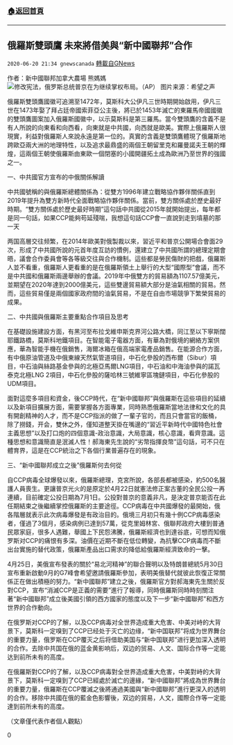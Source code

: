 ###  [:house:返回首頁](https://github.com/ourhimalayas/txt)
---

## 俄羅斯雙頭鷹 未來將借美與“新中國聯邦”合作
`2020-06-20 21:34 gnewscanada` [轉載自GNews](https://gnews.org/zh-hant/240804/)

作者：新中國聯邦加拿大農場 熊媽媽
![修改宪法，俄罗斯总统普京在为继续掌权布局。（AP）](https://lh4.googleusercontent.com/R_z4k_lhAO4JY5fs58EFwONM28ZphiXwOr1p4prtZW4UEOs5rv0lxHaxMDCuhqaN2pFs92jcsuI5w3dbSl2PBArQBz6qRAICha9sooBvoZJQ2hoolb0kGfN4KSmPlg)
图片来源：希望之声

俄羅斯雙頭鷹國徽可追溯至1472年，莫斯科大公伊凡三世時期開始啟用，伊凡三世在1473年娶了拜占廷帝國索菲亞公主後，將已於1453年滅亡的東羅馬帝國國徽的雙頭鷹圖案加入俄羅斯國徽中，以示莫斯科是第三羅馬。當今雙頭鷹的含義不是有人所說的向東看和向西看，向東就是中共國，向西就是歐美。實際上俄羅斯人很現實，利益對俄羅斯人來說永遠是第一位的。真實的含義是雙頭鷹體現了俄羅斯地跨歐亞兩大洲的地理特性，以及追求最鼎盛的兩個王朝留里克和羅曼諾夫王朝的輝煌，這兩個王朝使俄羅斯由東歐一個閉塞的小國開疆拓土成為歐洲乃至世界的強國之一。

一、中共國官方宣布的中俄關係解讀

中共國號稱的與俄羅斯總體關係為：從雙方1996年建立戰略協作夥伴關係直到2019年提升為雙方新時代全面戰略協作夥伴關係。當前，雙方關係處於歷史最好時期。“雙方關係處於歷史最好時期”這句話中共國從2015年就開始提出，每年都是同一句話，如果CCP能夠苟延殘喘，我想這句話CCP會一直說到走到墳墓的那一天

两国高層交往频繁，在2014年歐美對俄製裁以來，習近平和普京公開場合會面29次，形成了中共國所說的元首年度互訪的慣例，還建立了中共國所謂的總理定期會晤，議會合作委員會等各等級交往與合作機制。這些都是勞民傷財的把戲，俄羅斯人並不看重，俄羅斯人更看重的是在俄羅斯領土上舉行的大型“國際型”會議，而不是中共國和俄羅斯兩邊舉辦的會議。2019年中俄雙方的貿易額為1107.57億美元，並期望在2020年達到2000億美元，這些雙邊貿易額大部分是油氣相關的貿易。然而，這些貿易僅是兩個國家政府間的油氣貿易，不是在自由市場競爭下繁榮貿易的成果。

二、中共國與俄羅斯主要重點合作項目及思考

在基礎設施建設方面，有黑河至布拉戈維申斯克界河公路大橋，同江至以下寧斯闊耶鐵路橋，莫斯科地鐵項目。在智能電子電器方面，有華為對俄境的網絡方案供應，華為智能手機在俄銷售，海爾冰箱在俄高端家電產品銷售。在能源合作方面，有中俄原油管道及中俄東線天然氣管道項目，中石化參股的西布爾（Sibur）項目，中石油與絲路基金參與的北極亞馬爾LNG項目，中石油和中海油參與的諾瓦泰克北極LNG 2項目，中石化參股的薩哈林三號維寧區塊鏈項目，中石化參股的UDM項目。

面對這麼多項目和資金，後CCP時代，在“新中國聯邦”與俄羅斯在這些項目的延續以及新項目擴展方面，需要掌握各方面專業，同時熟悉俄羅斯當地法律和文化的具有開創精神的人才，而不是CCP指派的做了一輩子官的，而且只會當官的飯桶，除了撈錢，开会，雙休之外，僅知道整天掛在嘴邊的“習近平新時代中國特色社會主義思想”以及打口炮的四個意識-政治意識，大局意識，核心意識，看齊意識。這種思想和意識簡直是泯滅人性！郝海東先生說的“劣幣指揮良幣”這句話，可不只在體育界，這是在CCP統治之下各個行業普遍存在的現象。

三、“新中國聯邦成立之後”俄羅斯何去何從

自CCP病毒全球爆發以來，俄羅斯總理，克宮所說，各部長都被感染，約500名醫護人員喪生。更讓普京光火的是原定於4月22日就憲法修正案古董的全民公投一再連續，目前確定公投日期為7月1日。公投對普京的意義非凡，是決定普京能否在此任期結束之後繼續掌控俄羅斯的主要途徑。CCP病毒在中共國爆發的最開始，俄各階層就表示此次病毒爆發是有政治目的。俄境三月初只有幾十例CCP病毒感染者，僅過了3個月，感染病例已達到57萬，從克里姆林宮、俄聯邦政府大樓到普通民眾家庭，很多人遇難，舉國上下民怨沸騰，俄羅斯經濟也到達谷底，可想而知俄罗斯对CCP的痛恨有多深。油價在近期不斷在低位轉變，為抗擊CCP病毒而不斷出台實施的替代政策，俄羅斯產品出口需求的降低給俄羅斯經濟致命的一擊。

4月25日，美俄宣布發表的關於“易北河精神”的聯合聲明以及特朗普總統5月30日宣布重新啟動9月的G7峰會希望邀請俄羅斯參加，表明美俄替代就彼此恢復正常關係正在做出積極的努力。“新中國聯邦”建立之後，俄羅斯官方對郝海東先生關於反對CCP，宣布“消滅CCP是正義的需要”進行了報導，同時俄羅斯同時時刻關注著“新中國聯邦”成立後美國引領的西方國家的態度以及下一步“新中國聯邦”和西方世界的合作動向。

在俄罗斯对CCP的了解，以及CCP病毒对全世界造成重大危害、中美对峙的大背景下，莫斯科一定嗅到了CCP已经处于灭亡的边缘，“新中国联邦”将成为世界舞台的重要力量，俄罗斯在CCP覆灭之后将借助美国与“新中国联邦”进行更加深入透明的合作。去除中共国在俄的蓝金黄影响后，双边的贸易、人文、国际合作等一定能达到前所未有的高度。

在俄羅斯對CCP的了解，以及CCP病毒對全世界造成重大危害，中美對峙的大背景下，莫斯科一定嗅到了CCP已經處於滅亡的邊緣，“新中國聯邦”將成為世界舞台的重要力量，俄羅斯在CCP覆滅之後將通過美國與“新中國聯邦”進行更深入的透明的合作。移除中共國在俄的藍金色影響後，双边的貿易，人文，國際合作等一定能達到前所未有的高度。

（文章僅代表作者個人觀點）

0
